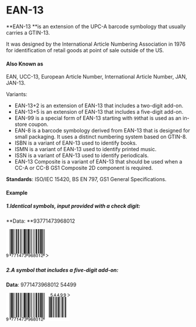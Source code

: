 # EAN-13

**EAN-13 **is an extension of the UPC-A barcode symbology that usually carries a GTIN-13.

It was designed by the International Article Numbering Association in 1976 for identification of retail goods at point of sale outside of the US.

#### **Also Known as**

EAN, UCC-13, European Article Number, International Article Number, JAN, JAN-13.

Variants:

* EAN-13+2 is an extension of EAN-13 that includes a two-digit add-on.
* EAN-13+5 is an extension of EAN-13 that includes a five-digit add-on.
* EAN-99 is a special form of EAN-13 starting with `99`that is used as an in-store coupon.
* EAN-8 is a barcode symbology derived from EAN-13 that is designed for small packaging. It uses a distinct numbering system based on GTIN-8.
* ISBN is a variant of EAN-13 used to identify books.
* ISMN
  is a variant of EAN-13 used to identify printed music.
* ISSN is a variant of EAN-13 used to identify periodicals.
* EAN-13 Composite is a variant of EAN-13 that should be used when a CC-A or CC-B GS1 Composite 2D component is required.

**Standards**: ISO/IEC 15420, BS EN 797, GS1 General Specifications.

#### Example

##### 1.Identical symbols, input provided with a check digit:

**Data: **93771473968012

![](/assets/ean13-1.png)

##### 

##### 2.A symbol that includes a five-digit add-on:

**Data**: 9771473968012 54499

![](/assets/ean13-2.png)

